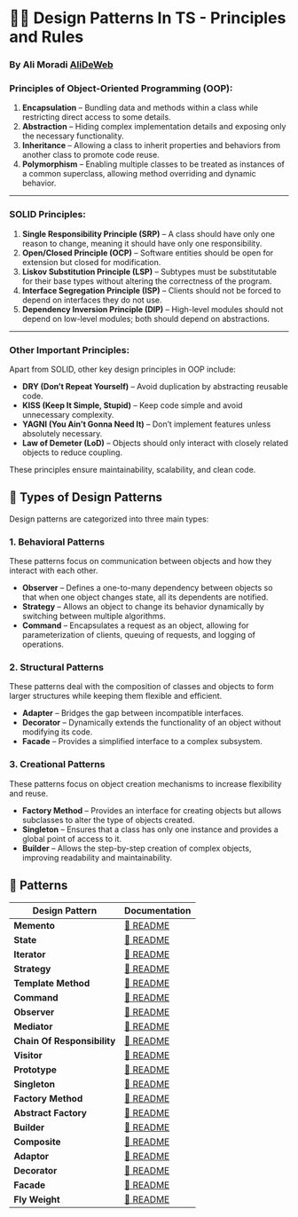 # 🐦‍🔥 Design Patterns In TS - Principles and Rules

### By Ali Moradi [AliDeWeb](https://github.com/AliDeWeb)

### Principles of Object-Oriented Programming (OOP):

1. **Encapsulation** – Bundling data and methods within a class while restricting direct access to some details.
2. **Abstraction** – Hiding complex implementation details and exposing only the necessary functionality.
3. **Inheritance** – Allowing a class to inherit properties and behaviors from another class to promote code reuse.
4. **Polymorphism** – Enabling multiple classes to be treated as instances of a common superclass, allowing method
   overriding and dynamic behavior.

---

### **SOLID Principles:**

1. **Single Responsibility Principle (SRP)** – A class should have only one reason to change, meaning it should have
   only one responsibility.
2. **Open/Closed Principle (OCP)** – Software entities should be open for extension but closed for modification.
3. **Liskov Substitution Principle (LSP)** – Subtypes must be substitutable for their base types without altering the
   correctness of the program.
4. **Interface Segregation Principle (ISP)** – Clients should not be forced to depend on interfaces they do not use.
5. **Dependency Inversion Principle (DIP)** – High-level modules should not depend on low-level modules; both should
   depend on abstractions.

---

### **Other Important Principles:**

Apart from SOLID, other key design principles in OOP include:

- **DRY (Don’t Repeat Yourself)** – Avoid duplication by abstracting reusable code.
- **KISS (Keep It Simple, Stupid)** – Keep code simple and avoid unnecessary complexity.
- **YAGNI (You Ain’t Gonna Need It)** – Don’t implement features unless absolutely necessary.
- **Law of Demeter (LoD)** – Objects should only interact with closely related objects to reduce coupling.

These principles ensure maintainability, scalability, and clean code.

## 📂 Types of Design Patterns

Design patterns are categorized into three main types:

### **1. Behavioral Patterns**

These patterns focus on communication between objects and how they interact with each other.

- **Observer** – Defines a one-to-many dependency between objects so that when one object changes state, all its
  dependents are notified.
- **Strategy** – Allows an object to change its behavior dynamically by switching between multiple algorithms.
- **Command** – Encapsulates a request as an object, allowing for parameterization of clients, queuing of requests, and
  logging of operations.

### **2. Structural Patterns**

These patterns deal with the composition of classes and objects to form larger structures while keeping them flexible
and efficient.

- **Adapter** – Bridges the gap between incompatible interfaces.
- **Decorator** – Dynamically extends the functionality of an object without modifying its code.
- **Facade** – Provides a simplified interface to a complex subsystem.

### **3. Creational Patterns**

These patterns focus on object creation mechanisms to increase flexibility and reuse.

- **Factory Method** – Provides an interface for creating objects but allows subclasses to alter the type of objects
  created.
- **Singleton** – Ensures that a class has only one instance and provides a global point of access to it.
- **Builder** – Allows the step-by-step creation of complex objects, improving readability and maintainability.

## 📂 Patterns

| Design Pattern              | Documentation                                     |
|-----------------------------|---------------------------------------------------|
| **Memento**                 | [📜 README](01_Memento/README.md)                 |
| **State**                   | [📜 README](02_State/README.md)                   |
| **Iterator**                | [📜 README](03_Iterator/README.md)                |
| **Strategy**                | [📜 README](04_Strategy/README.md)                |
| **Template Method**         | [📜 README](05_Template_Method/README.md)         |
| **Command**                 | [📜 README](06_Command/README.md)                 |
| **Observer**                | [📜 README](07_Observer/README.md)                |
| **Mediator**                | [📜 README](08_Mediator/README.md)                |
| **Chain Of Responsibility** | [📜 README](09_Chain_Of_Responsibility/README.md) |
| **Visitor**                 | [📜 README](10_Visitor/README.md)                 |
| **Prototype**               | [📜 README](11_Prototype/README.md)               |
| **Singleton**               | [📜 README](12_Singleton/README.md)               |
| **Factory Method**          | [📜 README](13_Factory_Method/README.md)          |
| **Abstract Factory**        | [📜 README](14_Abstract_Factory/README.md)        |
| **Builder**                 | [📜 README](15_Builder/README.md)                 |
| **Composite**               | [📜 README](16_Composite/README.md)               |
| **Adaptor**                 | [📜 README](17_Adaptor/README.md)                 |
| **Decorator**               | [📜 README](18_Decorator/README.md)               |
| **Facade**                  | [📜 README](19_Facade/README.md)                  |
| **Fly Weight**              | [📜 README](20_Fly_Weight/README.md)              |
